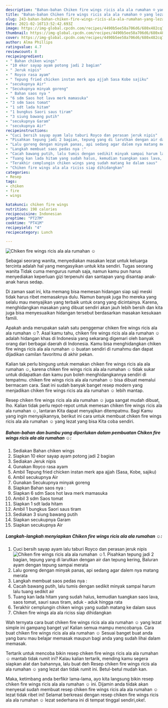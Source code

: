 ```yaml
---
description: "Bahan-bahan Chiken fire wings ricis ala ala rumahan ☺️ yang lezat dan Mudah Dibuat"
title: "Bahan-bahan Chiken fire wings ricis ala ala rumahan ☺️ yang lezat dan Mudah Dibuat"
slug: 243-bahan-bahan-chiken-fire-wings-ricis-ala-ala-rumahan-yang-lezat-dan-mudah-dibuat
date: 2021-02-16T13:52:42.693Z
image: https://img-global.cpcdn.com/recipes/4490b5ee58a706d6/680x482cq70/chiken-fire-wings-ricis-ala-ala-rumahan-☺️-foto-resep-utama.jpg
thumbnail: https://img-global.cpcdn.com/recipes/4490b5ee58a706d6/680x482cq70/chiken-fire-wings-ricis-ala-ala-rumahan-☺️-foto-resep-utama.jpg
cover: https://img-global.cpcdn.com/recipes/4490b5ee58a706d6/680x482cq70/chiken-fire-wings-ricis-ala-ala-rumahan-☺️-foto-resep-utama.jpg
author: Alma Phillips
ratingvalue: 4.7
reviewcount: 8
recipeingredient:
- " Bahan chiken wings"
- "10 ekor sayap ayam potong jadi 2 bagian"
- " Jeruk nipis"
- " Royco rasa ayam"
- " Tepung fried chicken instan merk apa ajjah Sasa Kobe sajiku"
- "secukupnya Air"
- "Secukupnya minyak goreng"
- " Bahan saos nya "
- "6 sdm Saos hot lava merk mamasuka"
- "3 sdm Saos tomat"
- "1 sdt lada hitam"
- "1 bungkus Saori saus tiram"
- "3 siung bawang putih"
- "secukupnya Garam"
- "secukupnya Air"
recipeinstructions:
- "Cuci bersih sayap ayam lalu taburi Royco dan perasan jeruk nipis"
- "Pisahkan tepung jadi 2 bagian, tepung yang di larutkan dengan air dan tepung kering, Baluran ayam dengan tepung sampai merata"
- "Lalu goreng dengan minyak panas, api sedang agar dalem nya matang merata"
- "Langkah membuat saos pedas nya :"
- "Cacah bawang putih, lalu tumis dengan sedikit minyak sampai harum lalu tuang sedikit air"
- "Tuang kan lada hitam yang sudah halus, kemudian tuangkan saos lava, saos tomat, sauri saus tiram, aduk - aduk hingga rata"
- "Terakhir cemplungin chiken wings yang sudah matang ke dalam saus"
- "Chiken fire wings ala ala riciss siap dihidangkan"
categories:
- Resep
tags:
- chiken
- fire
- wings

katakunci: chiken fire wings 
nutrition: 198 calories
recipecuisine: Indonesian
preptime: "PT27M"
cooktime: "PT41M"
recipeyield: "4"
recipecategory: Lunch

---
```



![Chiken fire wings ricis ala ala rumahan ☺️](https://img-global.cpcdn.com/recipes/4490b5ee58a706d6/680x482cq70/chiken-fire-wings-ricis-ala-ala-rumahan-☺️-foto-resep-utama.jpg)

Sebagai seorang wanita, menyediakan masakan lezat untuk keluarga tercinta adalah hal yang mengasyikan untuk kita sendiri. Tugas seorang  wanita Tidak cuma mengurus rumah saja, namun kamu pun harus menyediakan keperluan gizi terpenuhi dan santapan yang disantap anak-anak harus sedap.

Di zaman  saat ini, kita memang bisa memesan hidangan siap saji meski tidak harus ribet memasaknya dulu. Namun banyak juga lho mereka yang selalu mau menyajikan yang terbaik untuk orang yang dicintainya. Karena, menghidangkan masakan yang dibuat sendiri akan jauh lebih bersih dan kita juga bisa menyesuaikan hidangan tersebut berdasarkan masakan kesukaan famili. 



Apakah anda merupakan salah satu penggemar chiken fire wings ricis ala ala rumahan ☺️?. Asal kamu tahu, chiken fire wings ricis ala ala rumahan ☺️ adalah hidangan khas di Indonesia yang sekarang digemari oleh banyak orang dari berbagai daerah di Indonesia. Kamu bisa menghidangkan chiken fire wings ricis ala ala rumahan ☺️ buatan sendiri di rumahmu dan dapat dijadikan camilan favoritmu di akhir pekan.

Kalian tak perlu bingung untuk memakan chiken fire wings ricis ala ala rumahan ☺️, karena chiken fire wings ricis ala ala rumahan ☺️ tidak sukar untuk didapatkan dan kamu pun boleh menghidangkannya sendiri di tempatmu. chiken fire wings ricis ala ala rumahan ☺️ bisa dibuat memalui bermacam cara. Saat ini sudah banyak banget resep modern yang menjadikan chiken fire wings ricis ala ala rumahan ☺️ lebih mantap.

Resep chiken fire wings ricis ala ala rumahan ☺️ juga sangat mudah dibuat, lho. Kalian tidak perlu repot-repot untuk memesan chiken fire wings ricis ala ala rumahan ☺️, lantaran Kita dapat menyajikan ditempatmu. Bagi Kamu yang ingin menyajikannya, berikut ini cara untuk membuat chiken fire wings ricis ala ala rumahan ☺️ yang lezat yang bisa Kita coba sendiri.

<!--inarticleads1-->

##### Bahan-bahan dan bumbu yang diperlukan dalam pembuatan Chiken fire wings ricis ala ala rumahan ☺️:

1. Sediakan  Bahan chiken wings
1. Siapkan 10 ekor sayap ayam potong jadi 2 bagian
1. Sediakan  Jeruk nipis
1. Gunakan  Royco rasa ayam
1. Ambil  Tepung fried chicken instan merk apa ajjah (Sasa, Kobe, sajiku)
1. Ambil secukupnya Air
1. Gunakan Secukupnya minyak goreng
1. Siapkan  Bahan saos nya :
1. Siapkan 6 sdm Saos hot lava merk mamasuka
1. Ambil 3 sdm Saos tomat
1. Siapkan 1 sdt lada hitam
1. Ambil 1 bungkus Saori saus tiram
1. Sediakan 3 siung bawang putih
1. Siapkan secukupnya Garam
1. Siapkan secukupnya Air




<!--inarticleads2-->

##### Langkah-langkah menyiapkan Chiken fire wings ricis ala ala rumahan ☺️:

1. Cuci bersih sayap ayam lalu taburi Royco dan perasan jeruk nipis
<img src="https://img-global.cpcdn.com/steps/8c5654e1913fee59/160x128cq70/chiken-fire-wings-ricis-ala-ala-rumahan-☺️-langkah-memasak-1-foto.jpg" alt="Chiken fire wings ricis ala ala rumahan ☺️">1. Pisahkan tepung jadi 2 bagian, tepung yang di larutkan dengan air dan tepung kering, Baluran ayam dengan tepung sampai merata
1. Lalu goreng dengan minyak panas, api sedang agar dalem nya matang merata
1. Langkah membuat saos pedas nya :
1. Cacah bawang putih, lalu tumis dengan sedikit minyak sampai harum lalu tuang sedikit air
1. Tuang kan lada hitam yang sudah halus, kemudian tuangkan saos lava, saos tomat, sauri saus tiram, aduk - aduk hingga rata
1. Terakhir cemplungin chiken wings yang sudah matang ke dalam saus
1. Chiken fire wings ala ala riciss siap dihidangkan




Wah ternyata cara buat chiken fire wings ricis ala ala rumahan ☺️ yang lezat simple ini gampang banget ya! Kalian semua mampu mencobanya. Cara buat chiken fire wings ricis ala ala rumahan ☺️ Sesuai banget buat anda yang baru mau belajar memasak maupun bagi anda yang sudah lihai dalam memasak.

Tertarik untuk mencoba bikin resep chiken fire wings ricis ala ala rumahan ☺️ mantab tidak rumit ini? Kalau kalian tertarik, mending kamu segera siapkan alat dan bahannya, lalu buat deh Resep chiken fire wings ricis ala ala rumahan ☺️ yang lezat dan tidak rumit ini. Betul-betul mudah kan. 

Maka, ketimbang anda berfikir lama-lama, ayo kita langsung bikin resep chiken fire wings ricis ala ala rumahan ☺️ ini. Dijamin anda tiidak akan menyesal sudah membuat resep chiken fire wings ricis ala ala rumahan ☺️ lezat tidak ribet ini! Selamat berkreasi dengan resep chiken fire wings ricis ala ala rumahan ☺️ lezat sederhana ini di tempat tinggal sendiri,oke!.

